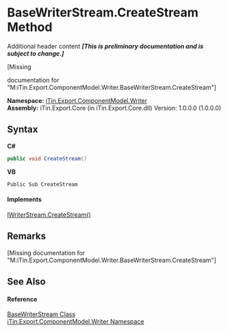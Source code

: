 # BaseWriterStream.CreateStream Method 
Additional header content _**\[This is preliminary documentation and is subject to change.\]**_

\[Missing <summary> documentation for "M:iTin.Export.ComponentModel.Writer.BaseWriterStream.CreateStream"\]

**Namespace:**&nbsp;<a href="37973b78-6b66-1218-9d7d-14680ab2aeda">iTin.Export.ComponentModel.Writer</a><br />**Assembly:**&nbsp;iTin.Export.Core (in iTin.Export.Core.dll) Version: 1.0.0.0 (1.0.0.0)

## Syntax

**C#**<br />
``` C#
public void CreateStream()
```

**VB**<br />
``` VB
Public Sub CreateStream
```


#### Implements
<a href="2c98cb4e-11b1-62cc-85f7-e288c876a9b8">IWriterStream.CreateStream()</a><br />

## Remarks
\[Missing <remarks> documentation for "M:iTin.Export.ComponentModel.Writer.BaseWriterStream.CreateStream"\]

## See Also


#### Reference
<a href="7877f812-2506-e8a8-e26d-24e78abfbfc3">BaseWriterStream Class</a><br /><a href="37973b78-6b66-1218-9d7d-14680ab2aeda">iTin.Export.ComponentModel.Writer Namespace</a><br />